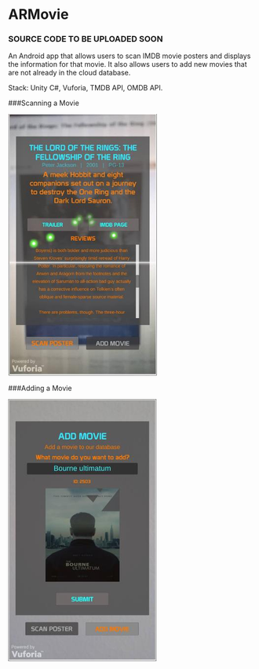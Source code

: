 # ARMovie

### SOURCE CODE TO BE UPLOADED SOON

An Android app that allows users to scan IMDB movie posters and displays the information for that movie. It also allows users to add new movies that are not already in the cloud database.

Stack: Unity C#, Vuforia, TMDB API, OMDB API. 

###Scanning a Movie

![alt tag](https://raw.githubusercontent.com/adinger/ARMovie/master/ARMovieSCAN.jpg)

###Adding a Movie

![alt tag](https://raw.githubusercontent.com/adinger/ARMovie/master/ARMovieADD.jpg)
